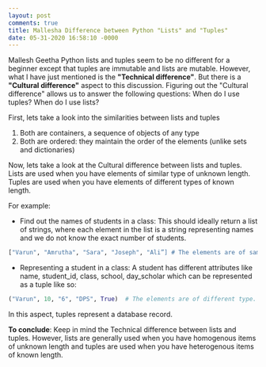 ```yaml
---
layout: post
comments: true
title: Mallesha Difference between Python "Lists" and "Tuples"
date: 05-31-2020 16:58:10 -0000
---
```


Mallesh Geetha  Python lists and tuples seem to be no different for a beginner except that tuples are immutable and lists are mutable. However, what I have just mentioned is the __"Technical difference"__. But there is a __"Cultural difference"__ aspect to this discussion. Figuring out the "Cultural difference" allows us to answer the following questions: When do I use tuples? When do I use lists?

First, lets take a look into the similarities between lists and tuples

1. Both are containers, a sequence of objects of any type
2. Both are ordered: they maintain the order of the elements (unlike sets and dictionaries)


Now, lets take a look at the Cultural difference between lists and tuples. Lists are used when you have elements of similar type of unknown length. Tuples are used when you have elements of different types of known length.

For example:

+ Find out the names of students in a class: This should ideally return a list of strings, where each element in the list is a string representing names and we do not know the exact number of students.

```python
["Varun", "Amrutha", "Sara", "Joseph", "Ali”] # The elements are of same type(string)
```

+ Representing a student in a class: A student has different attributes like name, student_id, class, school, day_scholar which can be represented as a tuple like so:

```python
("Varun", 10, "6", "DPS", True)  # The elements are of different type. 
```
In this aspect, tuples represent a database record.

__To conclude__: Keep in mind the Technical difference between lists and tuples. However, lists are generally used when you have homogenous items of unknown length and tuples are used when you have heterogenous items of known length.


